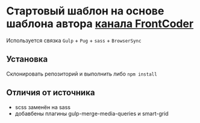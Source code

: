 # Стартовый шаблон на основе шаблона автора [канала FrontCoder](https://www.youtube.com/c/frontcoder)

Используется связка `Gulp` + `Pug` + `sass` + `BrowserSync`

## Установка

Склонировать репозиторий и выполнить либо `npm install`

## Отличия от источника

- scss заменён на sass
- добавбены плагины gulp-merge-media-queries и smart-grid
